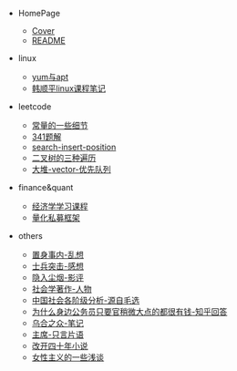 * HomePage
  * [Cover](/)
  * [README](README.md)

* linux
  * [yum与apt](Blogs/linux/yum（rpm）与apt(dpkg)的区别和使用.md)
  * [韩顺平linux课程笔记](Blogs/linux/linux学习_韩顺平.md)

* leetcode
  * [常量的一些细节](Blogs/leetcode/const_detail.md)
  * [341题解](Blogs/leetcode/leetcode_341_queue.md)
  * [search-insert-position](Blogs/leetcode/search_insert_position.md)
  * [二叉树的三种遍历](Blogs/leetcode/二叉树的三种遍历.md)
  * [大堆-vector-优先队列](Blogs/leetcode/大堆_vector_优先队列.md)

* finance&quant
  * [经济学学习课程](Blogs/finance&quant/经济学学习.md)
  * [量化私募框架](Blogs/finance&quant/量化私募.md)


* others
  * [置身事内-乱想](Blogs/others/生活过得好一点，比大多数宏观更宏观.md)
  * [士兵突击-感想](Blogs/others/士兵突击-宇文.md)
  * [隐入尘烟-影评](Blogs/others/隐入尘烟_影评.md)
  * [社会学著作-人物](Blogs/others/政治学和社会学_人物.md)
  * [中国社会各阶级分析-源自毛选](Blogs/others/中国社会各阶级分析.md)
  * [为什么身边公务员只要官稍微大点的都很有钱-知乎回答](Blogs/others/为什么身边公务员只要官稍微大点的都很有钱.md)
  * [乌合之众-笔记](Blogs/others/乌合之众_6_20.md)
  * [主席-只言片语](Blogs/others/主席_三件大事.md)
  * [改开四十年小说](Blogs/others/改开四十年小说.md)
  * [女性主义的一些浅谈](Blogs/others/女性主义的一些浅谈.md)
